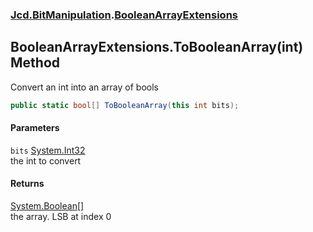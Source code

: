### [Jcd.BitManipulation](Jcd_BitManipulation.md 'Jcd.BitManipulation').[BooleanArrayExtensions](Jcd_BitManipulation_BooleanArrayExtensions.md 'Jcd.BitManipulation.BooleanArrayExtensions')
## BooleanArrayExtensions.ToBooleanArray(int) Method
Convert an int into an array of bools  
```csharp
public static bool[] ToBooleanArray(this int bits);
```
#### Parameters
<a name='Jcd_BitManipulation_BooleanArrayExtensions_ToBooleanArray(int)_bits'></a>
`bits` [System.Int32](https://docs.microsoft.com/en-us/dotnet/api/System.Int32 'System.Int32')  
the int to convert
  
#### Returns
[System.Boolean](https://docs.microsoft.com/en-us/dotnet/api/System.Boolean 'System.Boolean')[[]](https://docs.microsoft.com/en-us/dotnet/api/System.Array 'System.Array')  
the array. LSB at index 0
